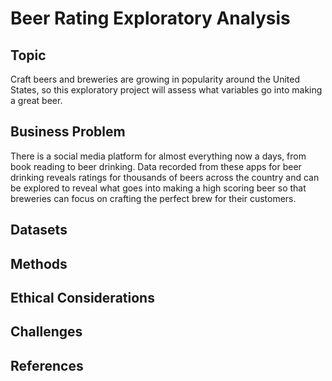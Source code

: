 # Beer Rating Exploratory Analysis

## Topic

Craft beers and breweries are growing in popularity around the United States, so this exploratory project will assess what variables go into making a great beer.

## Business Problem

There is a social media platform for almost everything now a days, from book reading to beer drinking. Data recorded from these apps for beer drinking reveals ratings for thousands of beers across the country and can be explored to reveal what goes into making a high scoring beer so that breweries can focus on crafting the perfect brew for their customers.

## Datasets

## Methods

## Ethical Considerations

## Challenges
 
## References
